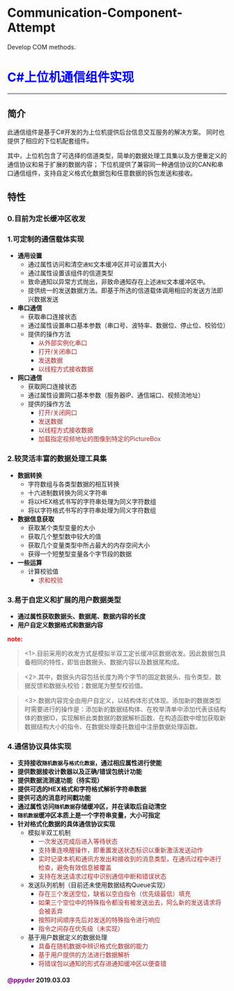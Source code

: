 # Communication-Component-Attempt
Develop COM methods.

# **<font color ="blue">C#上位机通信组件实现</font>**
------

## 简介

此通信组件是基于C#开发的为上位机提供后台信息交互服务的解决方案。
同时也提供了相应的下位机配套组件。

其中，上位机包含了可选择的信道类型，简单的数据处理工具集以及方便重定义的通信协议和易于扩展的数据内容；
下位机提供了兼容同一种通信协议的CAN和串口通信组件，支持自定义格式化数据包和任意数据的拆包发送和接收。

## 特性

### 0.目前为定长缓冲区收发

### 1.可定制的通信载体实现

+ **通用设置**
    - 通过属性访问和清空``通知``文本缓冲区并可设置其大小
    - 通过属性设置该组件的信道类型
    - 致命通知以异常方式抛出，非致命通知存在上述``通知``文本缓冲区中。
    - 提供统一的发送数据方法。即基于所选的信道载体调用相应的发送方法即兴数据发送
+ **串口通信**
    - 获取串口连接状态
    - 通过属性设置串口基本参数（串口号、波特率、数据位、停止位、校验位）
    - 提供的操作方法
        * <font color ="brown">从外部实例化串口</font>
        * <font color ="brown">打开/关闭串口</font>
        * <font color ="brown">发送数据</font>
        * <font color ="brown">以线程方式接收数据</font>
+ **网口通信**
    - 获取网口连接状态
    - 通过属性设置网口基本参数（服务器IP、通信端口、视频流地址）
    - 提供的操作方法
        * <font color ="brown">打开/关闭网口</font>
        * <font color ="brown">发送数据</font>
        * <font color ="brown">以线程方式接收数据</font>
        * <font color ="brown">加载指定视频地址的图像到特定的PictureBox</font>

### 2.较灵活丰富的数据处理工具集

+ **数据转换**
    - 字符数组与各类型数据的相互转换
    - 十六进制数转换为同义字符串
    - 将以HEX格式书写的字符串处理为同义字符数组
    - 将以字符格式书写的字符串处理为同义字符数组
+ **数据信息获取**
    - 获取某个类型变量的大小
    - 获取几个整型数中较大的值
    - 获取几个变量类型中所占最大的内存空间大小
    - 获得一个短整型变量各个字节段的数据
+ **一些运算**
    - 计算校验值
        * <font color ="brown">求和校验</font>

### 3.易于自定义和扩展的用户数据类型

+ **通过属性获取数据头、数据尾、数据内容的长度**
+ **用户自定义数据格式和数据内容**

**<font color ="red">note:</font>**

> <1>.目前采用的收发方式是模拟半双工定长缓冲区数据收发。因此数据包具备相同的特性，即皆由数据头、数据内容以及数据尾构成。

> <2>.其中，数据头内容包括长度为两个字节的固定数据头、指令类型、数据反馈和数据头校验；数据尾为整型校验值。

> <3>.数据内容完全由用户自定义，以结构体形式体现。添加新的数据类型时需要进行的操作是：添加新的数据结构体、在枚举清单中添加代表该结构体的数据ID，实现解析此类数据的数据解析函数、在构造函数中增加获取新数据结构大小的指令、在数据处理委托数组中注册数据处理函数。

### 4.通信协议具体实现

+ **支持接收``随机数据``与``格式化数据``，通过相应属性进行使能**
+ **提供数据接收计数器以及正确/错误包统计功能**
+ **提供数据流测速功能（待实现）**
+ **提供可选的HEX格式和字符格式解析字符串数据**
+ **提供可选的消息时间戳功能**
+ **通过属性访问``随机数据``存储缓冲区，并在读取后自动清空**
+ **``随机数据``缓冲区本质上是一个字符串变量，大小可指定**
+ **针对格式化数据的具体通信协议实现**
    - 模拟半双工机制 
        * <font color ="brown">一次发送完成后进入等待状态</font>
        * <font color ="brown">支持重连唤醒操作，即重置发送状态标识以重新激活发送动作</font>
        * <font color ="brown">实时记录本机和通讯方发出和接收到的消息类型，在通讯过程中进行检查，避免有效信息被覆盖</font>
        * <font color ="brown">支持在发送请求过程中识别通信中断和错误状态</font>
    - 发送队列机制（目前还未使用数据结构Queue实现）
        * <font color ="brown">存在三个发送空位，缺省以空白指令（优先级最低）填充</font>
        * <font color ="brown">如果三个空位中的特殊指令都没有被发送出去，阿么新的发送请求将会被丢弃</font>
        * <font color ="brown">按照时间顺序先后对发送的特殊指令进行响应</font>
        * <font color ="brown">指令之间存在优先级（未实现）</font>
    - 基于用户数据定义的数据处理
        * <font color ="brown">具备在随机数据中辨识格式化数据的能力</font>
        * <font color ="brown">基于用户提供的方法进行数据解析</font>
        * <font color ="brown">将错误包以通知的形式存进通知缓冲区以便查错</font>


#### <font color ="purple">@ppyder</font> 2019.03.03
